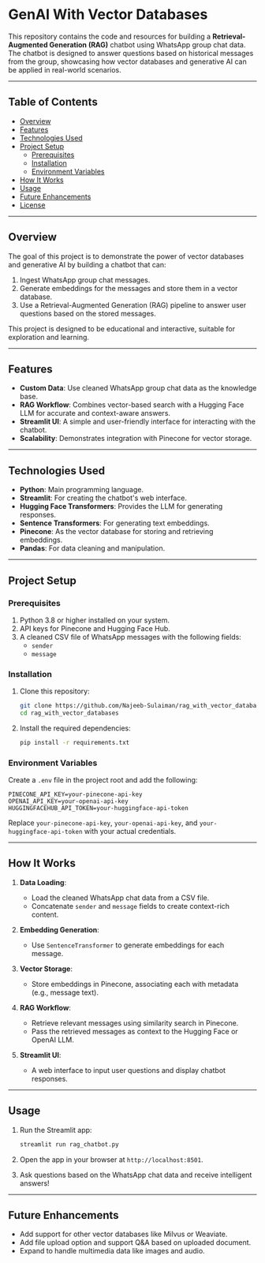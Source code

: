 # GenAI With Vector Databases

This repository contains the code and resources for building a **Retrieval-Augmented Generation (RAG)** chatbot using WhatsApp group chat data. The chatbot is designed to answer questions based on historical messages from the group, showcasing how vector databases and generative AI can be applied in real-world scenarios.

---

## Table of Contents
- [Overview](#overview)
- [Features](#features)
- [Technologies Used](#technologies-used)
- [Project Setup](#project-setup)
  - [Prerequisites](#prerequisites)
  - [Installation](#installation)
  - [Environment Variables](#environment-variables)
- [How It Works](#how-it-works)
- [Usage](#usage)
- [Future Enhancements](#future-enhancements)
- [License](#license)

---

## Overview
The goal of this project is to demonstrate the power of vector databases and generative AI by building a chatbot that can:
1. Ingest WhatsApp group chat messages.
2. Generate embeddings for the messages and store them in a vector database.
3. Use a Retrieval-Augmented Generation (RAG) pipeline to answer user questions based on the stored messages.

This project is designed to be educational and interactive, suitable for exploration and learning.

---

## Features
- **Custom Data**: Use cleaned WhatsApp group chat data as the knowledge base.
- **RAG Workflow**: Combines vector-based search with a Hugging Face LLM for accurate and context-aware answers.
- **Streamlit UI**: A simple and user-friendly interface for interacting with the chatbot.
- **Scalability**: Demonstrates integration with Pinecone for vector storage.

---

## Technologies Used
- **Python**: Main programming language.
- **Streamlit**: For creating the chatbot's web interface.
- **Hugging Face Transformers**: Provides the LLM for generating responses.
- **Sentence Transformers**: For generating text embeddings.
- **Pinecone**: As the vector database for storing and retrieving embeddings.
- **Pandas**: For data cleaning and manipulation.

---

## Project Setup

### Prerequisites
1. Python 3.8 or higher installed on your system.
2. API keys for Pinecone and Hugging Face Hub.
3. A cleaned CSV file of WhatsApp messages with the following fields:
   - `sender`
   - `message`

### Installation
1. Clone this repository:
   ```bash
   git clone https://github.com/Najeeb-Sulaiman/rag_with_vector_databases.git
   cd rag_with_vector_databases
   ```
2. Install the required dependencies:
   ```bash
   pip install -r requirements.txt
   ```

### Environment Variables
Create a `.env` file in the project root and add the following:
```
PINECONE_API_KEY=your-pinecone-api-key
OPENAI_API_KEY=your-openai-api-key
HUGGINGFACEHUB_API_TOKEN=your-huggingface-api-token
```
Replace `your-pinecone-api-key`, `your-openai-api-key`, and `your-huggingface-api-token` with your actual credentials.

---

## How It Works

1. **Data Loading**:
   - Load the cleaned WhatsApp chat data from a CSV file.
   - Concatenate `sender` and `message` fields to create context-rich content.

2. **Embedding Generation**:
   - Use `SentenceTransformer` to generate embeddings for each message.

3. **Vector Storage**:
   - Store embeddings in Pinecone, associating each with metadata (e.g., message text).

4. **RAG Workflow**:
   - Retrieve relevant messages using similarity search in Pinecone.
   - Pass the retrieved messages as context to the Hugging Face or OpenAI LLM.

5. **Streamlit UI**:
   - A web interface to input user questions and display chatbot responses.

---

## Usage

1. Run the Streamlit app:
   ```bash
   streamlit run rag_chatbot.py
   ```

2. Open the app in your browser at `http://localhost:8501`.

3. Ask questions based on the WhatsApp chat data and receive intelligent answers!

---

## Future Enhancements
- Add support for other vector databases like Milvus or Weaviate.
- Add file upload option and support Q&A based on uploaded document.
- Expand to handle multimedia data like images and audio.

